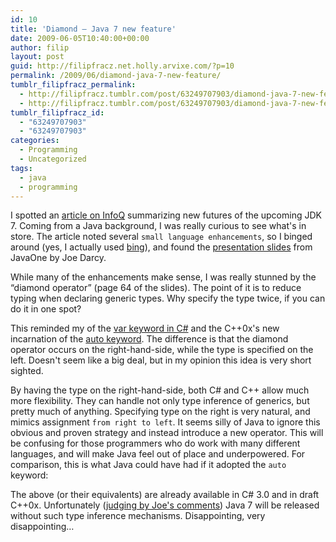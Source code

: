 ```yaml
---
id: 10
title: 'Diamond – Java 7 new feature'
date: 2009-06-05T10:40:00+00:00
author: filip
layout: post
guid: http://filipfracz.net.holly.arvixe.com/?p=10
permalink: /2009/06/diamond-java-7-new-feature/
tumblr_filipfracz_permalink:
  - http://filipfracz.tumblr.com/post/63249707903/diamond-java-7-new-feature
  - http://filipfracz.tumblr.com/post/63249707903/diamond-java-7-new-feature
tumblr_filipfracz_id:
  - "63249707903"
  - "63249707903"
categories:
  - Programming
  - Uncategorized
tags:
  - java
  - programming
---
```

I spotted an <a href="http://www.infoq.com/news/2009/06/openjdk7-m3">article on InfoQ</a> summarizing new futures of the upcoming JDK 7. Coming from a Java background, I was really curious to see what's in store. The article noted several `small language enhancements`, so I binged around (yes, I actually used <a href="http://bing.com">bing</a>), and found the <a href="http://blogs.sun.com/darcy/entry/javaone_2009_project_coin_slides">presentation slides</a> from JavaOne by Joe Darcy.

<p>While many of the enhancements make sense, I was really stunned by the &#8220;diamond operator&#8221; (page 64 of the slides). The point of it is to reduce typing when declaring generic types. Why specify the type twice, if you can do it in one spot?</p>
<script src="https://gist.github.com/itsff/fff3cc6e10ca7d62c67c.js" type="text/javascript"></script>


<p>This reminded my of the <a href="http://msdn.microsoft.com/en-us/library/bb383973.aspx">var keyword in C#</a> and the C++0x's new incarnation of the <a href="http://en.wikipedia.org/wiki/C%2B%2B0x">auto keyword</a>. The difference is that the diamond operator occurs on the right-hand-side, while the type is specified on the left. Doesn't seem like a big deal, but in my opinion this idea is very short sighted.</p>

By having the type on the right-hand-side, both C# and C++ allow much more flexibility. They can handle not only type inference of generics, but pretty much of anything. Specifying type on the right is very natural, and mimics assignment `from right to left`. It seems silly of Java to ignore this obvious and proven strategy and instead introduce a new operator. This will be confusing for those programmers who do work with many different languages, and will make Java feel out of place and underpowered. For comparison, this is what Java could have had if it adopted the `auto` keyword:

<script src="https://gist.github.com/itsff/ca094fe0aa73625baf4b.js" type="text/javascript"></script>


<p>The above (or their equivalents) are already available in C# 3.0 and in draft C++0x. Unfortunately (<a href="http://blogs.sun.com/darcy/entry/javaone_2009_project_coin_slides#comments">judging by Joe's comments</a>) Java 7 will be released without such type inference mechanisms. Disappointing, very disappointing&#8230;</p>